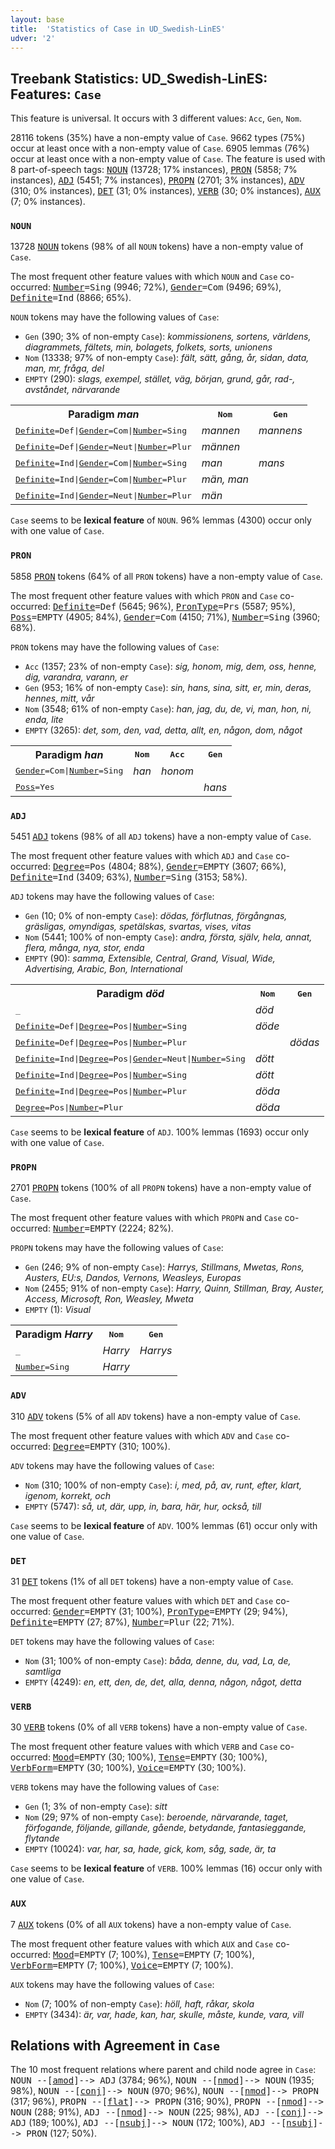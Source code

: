 ```yaml
---
layout: base
title:  'Statistics of Case in UD_Swedish-LinES'
udver: '2'
---
```


## Treebank Statistics: UD_Swedish-LinES: Features: `Case`

This feature is universal.
It occurs with 3 different values: `Acc`, `Gen`, `Nom`.

28116 tokens (35%) have a non-empty value of `Case`.
9662 types (75%) occur at least once with a non-empty value of `Case`.
6905 lemmas (76%) occur at least once with a non-empty value of `Case`.
The feature is used with 8 part-of-speech tags: <tt><a href="sv_lines-pos-NOUN.html">NOUN</a></tt> (13728; 17% instances), <tt><a href="sv_lines-pos-PRON.html">PRON</a></tt> (5858; 7% instances), <tt><a href="sv_lines-pos-ADJ.html">ADJ</a></tt> (5451; 7% instances), <tt><a href="sv_lines-pos-PROPN.html">PROPN</a></tt> (2701; 3% instances), <tt><a href="sv_lines-pos-ADV.html">ADV</a></tt> (310; 0% instances), <tt><a href="sv_lines-pos-DET.html">DET</a></tt> (31; 0% instances), <tt><a href="sv_lines-pos-VERB.html">VERB</a></tt> (30; 0% instances), <tt><a href="sv_lines-pos-AUX.html">AUX</a></tt> (7; 0% instances).

### `NOUN`

13728 <tt><a href="sv_lines-pos-NOUN.html">NOUN</a></tt> tokens (98% of all `NOUN` tokens) have a non-empty value of `Case`.

The most frequent other feature values with which `NOUN` and `Case` co-occurred: <tt><a href="sv_lines-feat-Number.html">Number</a></tt><tt>=Sing</tt> (9946; 72%), <tt><a href="sv_lines-feat-Gender.html">Gender</a></tt><tt>=Com</tt> (9496; 69%), <tt><a href="sv_lines-feat-Definite.html">Definite</a></tt><tt>=Ind</tt> (8866; 65%).

`NOUN` tokens may have the following values of `Case`:

* `Gen` (390; 3% of non-empty `Case`): <em>kommissionens, sortens, världens, diagrammets, fältets, min, bolagets, folkets, sorts, unionens</em>
* `Nom` (13338; 97% of non-empty `Case`): <em>fält, sätt, gång, år, sidan, data, man, mr, fråga, del</em>
* `EMPTY` (290): <em>slags, exempel, stället, väg, början, grund, går, rad-, avståndet, närvarande</em>

<table>
  <tr><th>Paradigm <i>man</i></th><th><tt>Nom</tt></th><th><tt>Gen</tt></th></tr>
  <tr><td><tt><tt><a href="sv_lines-feat-Definite.html">Definite</a></tt><tt>=Def</tt>|<tt><a href="sv_lines-feat-Gender.html">Gender</a></tt><tt>=Com</tt>|<tt><a href="sv_lines-feat-Number.html">Number</a></tt><tt>=Sing</tt></tt></td><td><em>mannen</em></td><td><em>mannens</em></td></tr>
  <tr><td><tt><tt><a href="sv_lines-feat-Definite.html">Definite</a></tt><tt>=Def</tt>|<tt><a href="sv_lines-feat-Gender.html">Gender</a></tt><tt>=Neut</tt>|<tt><a href="sv_lines-feat-Number.html">Number</a></tt><tt>=Plur</tt></tt></td><td><em>männen</em></td><td></td></tr>
  <tr><td><tt><tt><a href="sv_lines-feat-Definite.html">Definite</a></tt><tt>=Ind</tt>|<tt><a href="sv_lines-feat-Gender.html">Gender</a></tt><tt>=Com</tt>|<tt><a href="sv_lines-feat-Number.html">Number</a></tt><tt>=Sing</tt></tt></td><td><em>man</em></td><td><em>mans</em></td></tr>
  <tr><td><tt><tt><a href="sv_lines-feat-Definite.html">Definite</a></tt><tt>=Ind</tt>|<tt><a href="sv_lines-feat-Gender.html">Gender</a></tt><tt>=Com</tt>|<tt><a href="sv_lines-feat-Number.html">Number</a></tt><tt>=Plur</tt></tt></td><td><em>män, man</em></td><td></td></tr>
  <tr><td><tt><tt><a href="sv_lines-feat-Definite.html">Definite</a></tt><tt>=Ind</tt>|<tt><a href="sv_lines-feat-Gender.html">Gender</a></tt><tt>=Neut</tt>|<tt><a href="sv_lines-feat-Number.html">Number</a></tt><tt>=Plur</tt></tt></td><td><em>män</em></td><td></td></tr>
</table>

`Case` seems to be **lexical feature** of `NOUN`. 96% lemmas (4300) occur only with one value of `Case`.

### `PRON`

5858 <tt><a href="sv_lines-pos-PRON.html">PRON</a></tt> tokens (64% of all `PRON` tokens) have a non-empty value of `Case`.

The most frequent other feature values with which `PRON` and `Case` co-occurred: <tt><a href="sv_lines-feat-Definite.html">Definite</a></tt><tt>=Def</tt> (5645; 96%), <tt><a href="sv_lines-feat-PronType.html">PronType</a></tt><tt>=Prs</tt> (5587; 95%), <tt><a href="sv_lines-feat-Poss.html">Poss</a></tt><tt>=EMPTY</tt> (4905; 84%), <tt><a href="sv_lines-feat-Gender.html">Gender</a></tt><tt>=Com</tt> (4150; 71%), <tt><a href="sv_lines-feat-Number.html">Number</a></tt><tt>=Sing</tt> (3960; 68%).

`PRON` tokens may have the following values of `Case`:

* `Acc` (1357; 23% of non-empty `Case`): <em>sig, honom, mig, dem, oss, henne, dig, varandra, varann, er</em>
* `Gen` (953; 16% of non-empty `Case`): <em>sin, hans, sina, sitt, er, min, deras, hennes, mitt, vår</em>
* `Nom` (3548; 61% of non-empty `Case`): <em>han, jag, du, de, vi, man, hon, ni, enda, lite</em>
* `EMPTY` (3265): <em>det, som, den, vad, detta, allt, en, någon, dom, något</em>

<table>
  <tr><th>Paradigm <i>han</i></th><th><tt>Nom</tt></th><th><tt>Acc</tt></th><th><tt>Gen</tt></th></tr>
  <tr><td><tt><tt><a href="sv_lines-feat-Gender.html">Gender</a></tt><tt>=Com</tt>|<tt><a href="sv_lines-feat-Number.html">Number</a></tt><tt>=Sing</tt></tt></td><td><em>han</em></td><td><em>honom</em></td><td></td></tr>
  <tr><td><tt><tt><a href="sv_lines-feat-Poss.html">Poss</a></tt><tt>=Yes</tt></tt></td><td></td><td></td><td><em>hans</em></td></tr>
</table>

### `ADJ`

5451 <tt><a href="sv_lines-pos-ADJ.html">ADJ</a></tt> tokens (98% of all `ADJ` tokens) have a non-empty value of `Case`.

The most frequent other feature values with which `ADJ` and `Case` co-occurred: <tt><a href="sv_lines-feat-Degree.html">Degree</a></tt><tt>=Pos</tt> (4804; 88%), <tt><a href="sv_lines-feat-Gender.html">Gender</a></tt><tt>=EMPTY</tt> (3607; 66%), <tt><a href="sv_lines-feat-Definite.html">Definite</a></tt><tt>=Ind</tt> (3409; 63%), <tt><a href="sv_lines-feat-Number.html">Number</a></tt><tt>=Sing</tt> (3153; 58%).

`ADJ` tokens may have the following values of `Case`:

* `Gen` (10; 0% of non-empty `Case`): <em>dödas, förflutnas, förgångnas, gräsligas, omyndigas, spetälskas, svartas, vises, vitas</em>
* `Nom` (5441; 100% of non-empty `Case`): <em>andra, första, själv, hela, annat, flera, många, nya, stor, enda</em>
* `EMPTY` (90): <em>samma, Extensible, Central, Grand, Visual, Wide, Advertising, Arabic, Bon, International</em>

<table>
  <tr><th>Paradigm <i>död</i></th><th><tt>Nom</tt></th><th><tt>Gen</tt></th></tr>
  <tr><td><tt>_</tt></td><td><em>död</em></td><td></td></tr>
  <tr><td><tt><tt><a href="sv_lines-feat-Definite.html">Definite</a></tt><tt>=Def</tt>|<tt><a href="sv_lines-feat-Degree.html">Degree</a></tt><tt>=Pos</tt>|<tt><a href="sv_lines-feat-Number.html">Number</a></tt><tt>=Sing</tt></tt></td><td><em>döde</em></td><td></td></tr>
  <tr><td><tt><tt><a href="sv_lines-feat-Definite.html">Definite</a></tt><tt>=Def</tt>|<tt><a href="sv_lines-feat-Degree.html">Degree</a></tt><tt>=Pos</tt>|<tt><a href="sv_lines-feat-Number.html">Number</a></tt><tt>=Plur</tt></tt></td><td></td><td><em>dödas</em></td></tr>
  <tr><td><tt><tt><a href="sv_lines-feat-Definite.html">Definite</a></tt><tt>=Ind</tt>|<tt><a href="sv_lines-feat-Degree.html">Degree</a></tt><tt>=Pos</tt>|<tt><a href="sv_lines-feat-Gender.html">Gender</a></tt><tt>=Neut</tt>|<tt><a href="sv_lines-feat-Number.html">Number</a></tt><tt>=Sing</tt></tt></td><td><em>dött</em></td><td></td></tr>
  <tr><td><tt><tt><a href="sv_lines-feat-Definite.html">Definite</a></tt><tt>=Ind</tt>|<tt><a href="sv_lines-feat-Degree.html">Degree</a></tt><tt>=Pos</tt>|<tt><a href="sv_lines-feat-Number.html">Number</a></tt><tt>=Sing</tt></tt></td><td><em>dött</em></td><td></td></tr>
  <tr><td><tt><tt><a href="sv_lines-feat-Definite.html">Definite</a></tt><tt>=Ind</tt>|<tt><a href="sv_lines-feat-Degree.html">Degree</a></tt><tt>=Pos</tt>|<tt><a href="sv_lines-feat-Number.html">Number</a></tt><tt>=Plur</tt></tt></td><td><em>döda</em></td><td></td></tr>
  <tr><td><tt><tt><a href="sv_lines-feat-Degree.html">Degree</a></tt><tt>=Pos</tt>|<tt><a href="sv_lines-feat-Number.html">Number</a></tt><tt>=Plur</tt></tt></td><td><em>döda</em></td><td></td></tr>
</table>

`Case` seems to be **lexical feature** of `ADJ`. 100% lemmas (1693) occur only with one value of `Case`.

### `PROPN`

2701 <tt><a href="sv_lines-pos-PROPN.html">PROPN</a></tt> tokens (100% of all `PROPN` tokens) have a non-empty value of `Case`.

The most frequent other feature values with which `PROPN` and `Case` co-occurred: <tt><a href="sv_lines-feat-Number.html">Number</a></tt><tt>=EMPTY</tt> (2224; 82%).

`PROPN` tokens may have the following values of `Case`:

* `Gen` (246; 9% of non-empty `Case`): <em>Harrys, Stillmans, Mwetas, Rons, Austers, EU:s, Dandos, Vernons, Weasleys, Europas</em>
* `Nom` (2455; 91% of non-empty `Case`): <em>Harry, Quinn, Stillman, Bray, Auster, Access, Microsoft, Ron, Weasley, Mweta</em>
* `EMPTY` (1): <em>Visual</em>

<table>
  <tr><th>Paradigm <i>Harry</i></th><th><tt>Nom</tt></th><th><tt>Gen</tt></th></tr>
  <tr><td><tt>_</tt></td><td><em>Harry</em></td><td><em>Harrys</em></td></tr>
  <tr><td><tt><tt><a href="sv_lines-feat-Number.html">Number</a></tt><tt>=Sing</tt></tt></td><td><em>Harry</em></td><td></td></tr>
</table>

### `ADV`

310 <tt><a href="sv_lines-pos-ADV.html">ADV</a></tt> tokens (5% of all `ADV` tokens) have a non-empty value of `Case`.

The most frequent other feature values with which `ADV` and `Case` co-occurred: <tt><a href="sv_lines-feat-Degree.html">Degree</a></tt><tt>=EMPTY</tt> (310; 100%).

`ADV` tokens may have the following values of `Case`:

* `Nom` (310; 100% of non-empty `Case`): <em>i, med, på, av, runt, efter, klart, igenom, korrekt, och</em>
* `EMPTY` (5747): <em>så, ut, där, upp, in, bara, här, hur, också, till</em>

`Case` seems to be **lexical feature** of `ADV`. 100% lemmas (61) occur only with one value of `Case`.

### `DET`

31 <tt><a href="sv_lines-pos-DET.html">DET</a></tt> tokens (1% of all `DET` tokens) have a non-empty value of `Case`.

The most frequent other feature values with which `DET` and `Case` co-occurred: <tt><a href="sv_lines-feat-Gender.html">Gender</a></tt><tt>=EMPTY</tt> (31; 100%), <tt><a href="sv_lines-feat-PronType.html">PronType</a></tt><tt>=EMPTY</tt> (29; 94%), <tt><a href="sv_lines-feat-Definite.html">Definite</a></tt><tt>=EMPTY</tt> (27; 87%), <tt><a href="sv_lines-feat-Number.html">Number</a></tt><tt>=Plur</tt> (22; 71%).

`DET` tokens may have the following values of `Case`:

* `Nom` (31; 100% of non-empty `Case`): <em>båda, denne, du, vad, La, de, samtliga</em>
* `EMPTY` (4249): <em>en, ett, den, de, det, alla, denna, någon, något, detta</em>

### `VERB`

30 <tt><a href="sv_lines-pos-VERB.html">VERB</a></tt> tokens (0% of all `VERB` tokens) have a non-empty value of `Case`.

The most frequent other feature values with which `VERB` and `Case` co-occurred: <tt><a href="sv_lines-feat-Mood.html">Mood</a></tt><tt>=EMPTY</tt> (30; 100%), <tt><a href="sv_lines-feat-Tense.html">Tense</a></tt><tt>=EMPTY</tt> (30; 100%), <tt><a href="sv_lines-feat-VerbForm.html">VerbForm</a></tt><tt>=EMPTY</tt> (30; 100%), <tt><a href="sv_lines-feat-Voice.html">Voice</a></tt><tt>=EMPTY</tt> (30; 100%).

`VERB` tokens may have the following values of `Case`:

* `Gen` (1; 3% of non-empty `Case`): <em>sitt</em>
* `Nom` (29; 97% of non-empty `Case`): <em>beroende, närvarande, taget, förfogande, följande, gillande, gående, betydande, fantasieggande, flytande</em>
* `EMPTY` (10024): <em>var, har, sa, hade, gick, kom, såg, sade, är, ta</em>

`Case` seems to be **lexical feature** of `VERB`. 100% lemmas (16) occur only with one value of `Case`.

### `AUX`

7 <tt><a href="sv_lines-pos-AUX.html">AUX</a></tt> tokens (0% of all `AUX` tokens) have a non-empty value of `Case`.

The most frequent other feature values with which `AUX` and `Case` co-occurred: <tt><a href="sv_lines-feat-Mood.html">Mood</a></tt><tt>=EMPTY</tt> (7; 100%), <tt><a href="sv_lines-feat-Tense.html">Tense</a></tt><tt>=EMPTY</tt> (7; 100%), <tt><a href="sv_lines-feat-VerbForm.html">VerbForm</a></tt><tt>=EMPTY</tt> (7; 100%), <tt><a href="sv_lines-feat-Voice.html">Voice</a></tt><tt>=EMPTY</tt> (7; 100%).

`AUX` tokens may have the following values of `Case`:

* `Nom` (7; 100% of non-empty `Case`): <em>höll, haft, råkar, skola</em>
* `EMPTY` (3434): <em>är, var, hade, kan, har, skulle, måste, kunde, vara, vill</em>

## Relations with Agreement in `Case`

The 10 most frequent relations where parent and child node agree in `Case`:
<tt>NOUN --[<tt><a href="sv_lines-dep-amod.html">amod</a></tt>]--> ADJ</tt> (3784; 96%),
<tt>NOUN --[<tt><a href="sv_lines-dep-nmod.html">nmod</a></tt>]--> NOUN</tt> (1935; 98%),
<tt>NOUN --[<tt><a href="sv_lines-dep-conj.html">conj</a></tt>]--> NOUN</tt> (970; 96%),
<tt>NOUN --[<tt><a href="sv_lines-dep-nmod.html">nmod</a></tt>]--> PROPN</tt> (317; 96%),
<tt>PROPN --[<tt><a href="sv_lines-dep-flat.html">flat</a></tt>]--> PROPN</tt> (316; 90%),
<tt>PROPN --[<tt><a href="sv_lines-dep-nmod.html">nmod</a></tt>]--> NOUN</tt> (288; 91%),
<tt>ADJ --[<tt><a href="sv_lines-dep-nmod.html">nmod</a></tt>]--> NOUN</tt> (225; 98%),
<tt>ADJ --[<tt><a href="sv_lines-dep-conj.html">conj</a></tt>]--> ADJ</tt> (189; 100%),
<tt>ADJ --[<tt><a href="sv_lines-dep-nsubj.html">nsubj</a></tt>]--> NOUN</tt> (172; 100%),
<tt>ADJ --[<tt><a href="sv_lines-dep-nsubj.html">nsubj</a></tt>]--> PRON</tt> (127; 50%).

